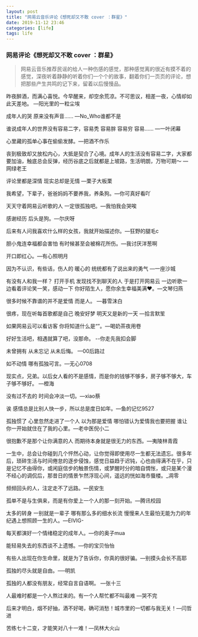 ```yaml
---
layout: post
title: "网易云音乐评论《想死却又不敢 cover ：群星》"
date: 2019-11-12 23:46
categories: [life]
tags: life
---
```



### 网易评论《想死却又不敢 cover ：群星》

> 网易云音乐推荐民谣的给人一种伤感的感觉，那种感觉离的很近有摸不着的感觉，深夜听着静静的听着你们一个个的故事，翻着你们一页页的评论，想把那些产生共鸣的记下来，留着以后慢慢品。

昨夜醉酒，而满心喜悦。今早醒来，却空余荒凉。不可思议，相差一夜，心情却如此天差地。 —阳光里的一粒尘埃

成年人的哭 原来没有声音……  —No_Who谁都不是

谁说成年人的世界没有容易二字，容易秃 容易胖 容易穷 容易…… —一叶闭幕

心里藏的孤单心事在偷偷发酵。—把酒不作乐

丧到极致却又放松内心，大抵是契合了心境。成年人的生活没有容易二字，大家都要加油，触底总会反弹，经历谷底之后就都是上坡路，生活明朗，万物可期～ —网绿老王

评论里都是深情 现实总却是无情 —栗子大板栗

我希望，下辈子，爸爸妈妈不要养我，养条狗。—你可真好看吖

天天守着网易云听歌的人 一定很孤独吧。—我怕我会哭唉

感谢经历 后头是狗。—尔庆呀

后来有人问我喜欢什么样的女孩，我就开始描述你。—狂野的腿毛c

胆小鬼连幸福都会害怕 有时候甚至会被棉花所伤。—我讨厌洋葱啊

开口即红心。—有心照明月

因为不认识，有些话，伤人的 暖心的 统统都有了说出来的勇气 —一座沙城

有没有人和我一样？ 打开手机 发现找不到聊天的人 于是打开网易云 一边听歌一边看着评论笑一笑，感动一下 你好陌生人，愿你余生幸福美满❤。—文琴归燕

很多时候不靠谱的并不是爱情 而是人。 —暮雪沫白

很疼，现在听每首歌都是自己 晚安好梦 明天又是新的一天  —拾言默笙

如果网易云可以看访客 你将知道什么是“”。—喝奶茶夜用卷

好好生活吧，相遇就算了吧，没那命。 --你走先我扣会脚

未曾拥有 从未忘记 从未后悔。 —00后路过

如不动情 哪有孤独可言。—无心0708

现实点，兄弟。以后女人看的不是感情，而是你的钱够不够多，房子够不够大，车子够不够好。  —橙海

没有过不去的 时间会冲淡一切。—xiao蔡

诶 感情总是比别人快一步，所以总是度日如年。—鱼的记忆9527

孤独惯了 心里忽然走进了一个人 以为那是爱情 哪怕错认为爱情我也要把握 谁让你一开始就住在了我的心里。—老中医倪小二

很抱歉不是那个让你满意的人 而期待本身就是很无力的东西。—夷陵林青霞

一生中，总会让你碰到几个怦然心动，让你觉得即使用尽一生都无法遗忘。很多年后，琐碎生活与时间倦怠的逐步侵蚀，感觉日益趋于迟钝，心也由得满不在乎，只是记忆不由得你，或闲庭信步的触景伤情，或梦醒时分的暗自惆怅，或只是某个漫不经心的调侃后，那昔日的情景乍然浮现心间，遥远的恍如海市蜃楼。_凋零

频频回头的人，注定走不了远路。—民安生

孤单不是与生俱来，而是有你爱上一个人的那一刻开始。—腾讯校园

太多的转身 一别就是一辈子 哪有那么多的细水长流 慢慢来人生最怕无能为力的年纪遇上想照顾一生的人。—EIVIG-

每天都演好一个情绪稳定的成年人。—你的奥子mua

能轻易失去的东西谈不上遗憾。—你的宝贝怡怡

有些人出现在你生命里，就是为了告诉你，你真的很好骗。—别摸头会长不高耶

孤独的尽头就是自由。──明凯

孤独的人都没有朋友，经常自言自语啊。 —张十三

人最难时都是一个人熬过来的。有一个人帮忙都不叫最难 —哭不完

后来才明白，烟不好抽，酒不好喝，确可消愁！城市里的一切都与我无关！—闫哲进

苦练七十二变，才能笑对八十一难！—凤林大火山

